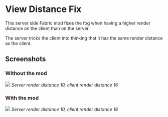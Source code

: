 # View Distance Fix

This server side Fabric mod fixes the fog when having a higher render distance on the client than on the server.

The server tricks the client into thinking that it has the same render distance as the client.

## Screenshots

### Without the mod
![](https://user-images.githubusercontent.com/13237524/195091961-6d348096-9919-476a-8f45-99cbc05097b3.png)
*Server render distance 10, client render distance 16*

### With the mod
![](https://user-images.githubusercontent.com/13237524/195091990-e796b3db-78c2-4481-ae5c-ee265cb0de0e.png)
*Server render distance 10, client render distance 16*